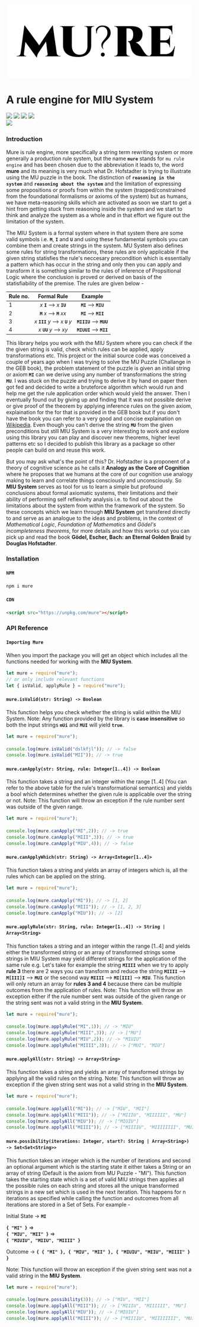 <div align="center">
<img src="./mure.png" />
</div>

# A rule engine for MIU System

<div align="left">
<div> <img src="https://github.com/archanpatkar/mure/workflows/build/badge.svg"/> <img src="https://img.shields.io/badge/License-MIT-brightgreen" /> <img src="https://img.shields.io/badge/Coverage-100%25-brightgreen" /> <img src="https://img.shields.io/badge/NPM-0.0.1-brightgreen" /> 
</div>
<img src="https://cdn.rawgit.com/standard/standard/master/badge.svg" href="https://github.com/standard/standard" />
</div>

### Introduction

Mure is rule engine, more specifically a string term rewriting system or more generally a production rule system, but the name **`mure`** stands for `mu rule engine` and has been chosen due to the abbreviation it leads to, the word **mure** and its meaning is very much what Dr. Hofstadter is trying to illustrate using the MU puzzle in the book. The distinction of **`reasoning in the system`** and **`reasoning about the system`** and the limitation of expressing some propositions or proofs from within the system (trapped/constrained from the foundational formalisms or axioms of the system) but as humans, we have meta-reasoning skills which are activated as soon we start to get a hint from getting stuck from reasoning inside the system and we start to think and analyze the system as a whole and in that effort we figure out the limitation of the system.

The MIU System is a formal system where in that system there are some valid symbols i.e. **`M`**, **`I`** and **`U`** and using these fundamental symbols you can combine them and create strings in the system. MU System also defines some rules for string transformations, these rules are only applicable if the given string statisfies the rule's neccesary precondition which is essentially a pattern which has occur in the string and only then you can apply and transform it is something similar to the rules of inference of Propsitional Logic where the conclusion is proved or derived on basis of the statisfiability of the premise. The rules are given below -

| Rule no. |            Formal Rule           |   Example   |
|----------|:--------------------------------:|:-----------:|
|     1    |     *x* **`I`** ⟶ *x* **`IU`**     |   **`MI`** ⟶ **`MIU`**  |
|     2    |     **`M`** *x* ⟶ **`M`** *xx*     |   **`MI`** ⟶ **`MII`**  |
|     3    |  *x* **`III`** *y* ⟶ *x* **`U`** *y* | **`MIIIU`** ⟶ **`MUU`** |
|     4    |       *x* **`UU`** *y* ⟶ *xy*      | **`MIUUI`** ⟶ **`MII`** |

This library helps you work with the MIU System where you can check if the the given string is valid, check which rules can be applied, apply transformations etc. This project or the initial source code was conceived a couple of years ago when I was trying to solve the MU Puzzle (Challange in the GEB book), the problem statement of the puzzle is given an initial string or axiom **`MI`** can we derive using any number of transformations the string **`MU`**. I was stuck on the puzzle and trying to derive it by hand on paper then got fed and decided to write a bruteforce algorithm which would run and help me get the rule application order which would yield the answer. Then I eventually found out by giving up and finding that it was not possible derive or give proof of the theorem by applying inference rules on the given axiom, explaination for the for that is provided in the GEB book but if you don't have the book you can refer to a very good and concise explaination on [Wikipedia](https://en.wikipedia.org/wiki/MU_puzzle). Even though you can't derive the string **`MU`** from the given preconditions but still MIU System is a very interesting to work and explore using this library you can play and discover new theorems, higher level patterns etc so I decided to publish this library as a package so other people can build on and reuse this work. 

But you may ask what's the point of this? Dr. Hofstadter is a proponent of a theory of cognitive science as he calls it **Analogy as the Core of Cognition** where he proposes that we humans at the core of our cognition use analogy making to learn and correlate things consciously and unconsciously. So **MIU System** serves as tool for us to learn a simple but profound conclusions about formal axiomatic systems, their limitations and their ability of performing self reflexivity analysis i.e. to find out about the limitations about the system from within the framework of the system. So these concepts which we learn through **MIU System** get transfered directly to and serve as an analogue to the ideas and problems, in the context of *Mathematical Logic*, *Foundation of Mathematics* and *Gödel's incompleteness theorems*, for more details and how this works out you can pick up and read the book **Gödel, Escher, Bach: an Eternal Golden Braid** by **Douglas Hofstadter**. 

### Installation

#### `NPM`
```javascript
npm i mure
```

#### `CDN`
```html
<script src="https://unpkg.com/mure"></script>
```

### API Reference

#### `Importing Mure`
When you import the package you will get an object which includes all the functions needed for working with the **MIU System**.
```javascript
let mure = require("mure");
// or only include relevant functions
let { isValid, applyRule } = require("mure");
```

#### `mure.isValid(str: String) -> Boolean`
This function helps you check whether the string is valid within the MIU System. Note: Any function provided by the library is **case insensitive** so both the input strings **`mUi`** and **`MUI`** will yield **`true`**.
```javascript
let mure = require("mure");

console.log(mure.isValid("dslkfjl")); // -> false
console.log(mure.isValid("MII")); // -> true
```

#### `mure.canApply(str: String, rule: Integer[1..4]) -> Boolean`
This function takes a string and an integer within the range [1..4] (You can refer to the above table for the rule's transformational semantics) and yields a bool which determines whether the given rule is applicable over the string or not. Note: This function will throw an exception if the rule number sent was outside of the given range.
```javascript
let mure = require("mure");

console.log(mure.canApply("MI",2)); // -> true
console.log(mure.canApply("MIII",3)); // -> true
console.log(mure.canApply("MIU",4)); // -> false
```

#### `mure.canApplyWhich(str: String) -> Array<Integer[1..4]>`
This function takes a string and yields an array of integers which is, all the rules which can be applied on the string.
```javascript
let mure = require("mure");

console.log(mure.canApply("MI")); // -> [1, 2]
console.log(mure.canApply("MIII")); // -> [1, 2, 3]
console.log(mure.canApply("MIU")); // -> [2]
```

#### `mure.applyRule(str: String, rule: Integer[1..4]) -> String | Array<String>`
This function takes a string and an integer within the range [1..4] and yields either the transformed string or an array of transformed strings some strings in MIU System may yield different strings for the application of the same rule e.g. Let's take for example the string **`MIIII`** when we try to apply **rule 3** there are 2 ways you can transform and reduce the string **`MIIII`** ⟶ **`M[III]I`** ⟶ **`MUI`** or the second way **`MIIII`** ⟶ **`MI[III]`** ⟶ **`MIU`**. This function will only return an array for **rules 3 and 4** because there can be multiple outcomes from the application of rules. Note: This function will throw an exception either if the rule number sent was outside of the given range or the string sent was not a valid string in the **MIU System**.
```javascript
let mure = require("mure");

console.log(mure.applyRule("MI",1)); // -> "MIU"
console.log(mure.applyRule("MIII",3)); // -> ["MU"]
console.log(mure.applyRule("MIU",2)); // -> "MIUIU"
console.log(mure.applyRule("MIIII",3)); // -> ["MUI", "MIU"]
```

#### `mure.applyAll(str: String) -> Array<String>`
This function takes a string and yields an array of transformed strings by applying all the valid rules on the string. Note: This function will throw an exception if the given string sent was not a valid string in the **MIU System**.
```javascript
let mure = require("mure");

console.log(mure.applyAll("MI")); // -> ["MIU", "MII"]
console.log(mure.applyAll("MIII")); // -> ["MIIIU", "MIIIIII", "MU"]
console.log(mure.applyAll("MIU")); // -> ["MIUIU"]
console.log(mure.applyAll("MIIII")); // -> ["MIIIIU", "MIIIIIIII", "MUI", "MIU"]
```

#### `mure.possibility(iterations: Integer, start?: String | Array<String>) -> Set<Set<String>>`
This function takes an integer which is the number of iterations and second an optional argument which is the starting state it either takes a String or an array of string (Default is the axiom from MU Puzzle - "MI"). This function takes the starting state which is a set of valid MIU strings then applies all the possible rules on each string and stores all the unique transformed strings in a new set which is used in the next iteration. This happens for n iterations as specified while calling the function and outcomes from all iterations are stored in a Set of Sets. For example - 

Initial State → **`MI`**

**`{ "MI" }`** ⇒ <br>
**`{ "MIU", "MII" }`** ⇒ <br>
**`{ "MIUIU", "MIIU", "MIIII" }`** <br>

Outcome → **`{ { "MI" }, { "MIU", "MII" }, { "MIUIU", "MIIU", "MIIII" } }`**

Note: This function will throw an exception if the given string sent was not a valid string in the **MIU System**.
```javascript
let mure = require("mure");

console.log(mure.possibility(3)); // -> ["MIU", "MII"]
console.log(mure.applyAll("MIII")); // -> ["MIIIU", "MIIIIII", "MU"]
console.log(mure.applyAll("MIU")); // -> ["MIUIU"]
console.log(mure.applyAll("MIIII")); // -> ["MIIIIU", "MIIIIIIII", "MUI", "MIU"]
```